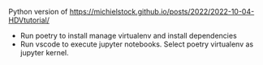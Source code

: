 Python version of https://michielstock.github.io/posts/2022/2022-10-04-HDVtutorial/

- Run poetry to install manage virtualenv and install dependencies
- Run vscode to execute jupyter notebooks. Select poetry virtualenv as jupyter kernel.
